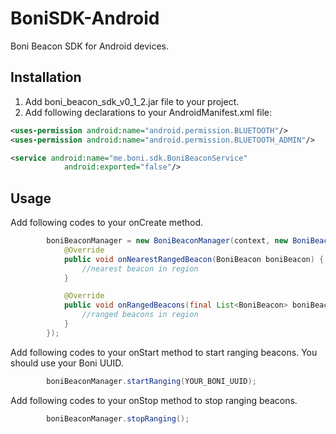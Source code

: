 BoniSDK-Android
===============

Boni Beacon SDK for Android devices.

Installation
-------
1. Add boni_beacon_sdk_v0_1_2.jar file to your project.
2. Add following declarations to your AndroidManifest.xml file:

```xml
<uses-permission android:name="android.permission.BLUETOOTH"/>
<uses-permission android:name="android.permission.BLUETOOTH_ADMIN"/>
```
```xml
<service android:name="me.boni.sdk.BoniBeaconService"
            android:exported="false"/>
```

Usage
-------
Add following codes to your onCreate method.

```java
        boniBeaconManager = new BoniBeaconManager(context, new BoniBeaconListener() {
            @Override
            public void onNearestRangedBeacon(BoniBeacon boniBeacon) {
                //nearest beacon in region
            }

            @Override
            public void onRangedBeacons(final List<BoniBeacon> boniBeacons) {
                //ranged beacons in region
            }
        });
```

Add following codes to your onStart method to start ranging beacons. You should use your Boni UUID.

```java
        boniBeaconManager.startRanging(YOUR_BONI_UUID);
```

Add following codes to your onStop method to stop ranging beacons.

```java
        boniBeaconManager.stopRanging();
```
